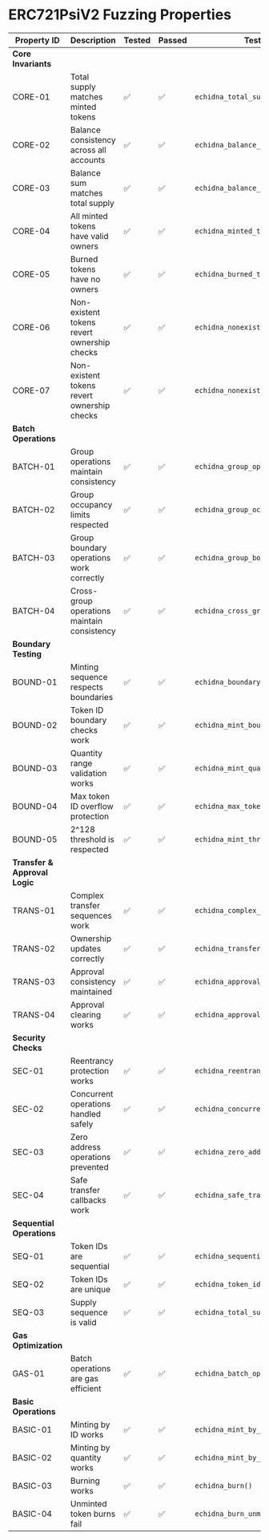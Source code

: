 # ERC721PsiV2 Fuzzing Properties

| Property ID | Description | Tested | Passed | Test Function |
|------------|-------------|---------|---------|---------------|
| **Core Invariants** |
| CORE-01 | Total supply matches minted tokens | ✅ | ✅ | `echidna_total_supply_matches()` |
| CORE-02 | Balance consistency across all accounts | ✅ | ✅ | `echidna_balance_consistency()` |
| CORE-03 | Balance sum matches total supply | ✅ | ✅ | `echidna_balance_sum_property()` |
| CORE-04 | All minted tokens have valid owners | ✅ | ✅ | `echidna_minted_tokens_have_owner()` |
| CORE-05 | Burned tokens have no owners | ✅ | ✅ | `echidna_burned_tokens_have_no_owner()` |
| CORE-06 | Non-existent tokens revert ownership checks | ✅ | ✅ | `echidna_nonexistent_ownership1()` |
| CORE-07 | Non-existent tokens revert ownership checks | ✅ | ✅ | `echidna_nonexistent_ownership2()` |
| **Batch Operations** |
| BATCH-01 | Group operations maintain consistency | ✅ | ✅ | `echidna_group_operations_sequence()` |
| BATCH-02 | Group occupancy limits respected | ✅ | ✅ | `echidna_group_occupancy()` |
| BATCH-03 | Group boundary operations work correctly | ✅ | ✅ | `echidna_group_boundary_sequence()` |
| BATCH-04 | Cross-group operations maintain consistency | ✅ | ✅ | `echidna_cross_group_operations()` |
| **Boundary Testing** |
| BOUND-01 | Minting sequence respects boundaries | ✅ | ✅ | `echidna_boundary_minting_sequence()` |
| BOUND-02 | Token ID boundary checks work | ✅ | ✅ | `echidna_mint_boundary_check()` |
| BOUND-03 | Quantity range validation works | ✅ | ✅ | `echidna_mint_quantity_range()` |
| BOUND-04 | Max token ID overflow protection | ✅ | ✅ | `echidna_max_token_id_overflow()` |
| BOUND-05 | 2^128 threshold is respected | ✅ | ✅ | `echidna_mint_threshold_respected()` |
| **Transfer & Approval Logic** |
| TRANS-01 | Complex transfer sequences work | ✅ | ✅ | `echidna_complex_transfer_sequence()` |
| TRANS-02 | Ownership updates correctly | ✅ | ✅ | `echidna_transfer_ownership_updates()` |
| TRANS-03 | Approval consistency maintained | ✅ | ✅ | `echidna_approval_consistency()` |
| TRANS-04 | Approval clearing works | ✅ | ✅ | `echidna_approval_clearing()` |
| **Security Checks** |
| SEC-01 | Reentrancy protection works | ✅ | ✅ | `echidna_reentrancy_protection()` |
| SEC-02 | Concurrent operations handled safely | ✅ | ✅ | `echidna_concurrent_operations()` |
| SEC-03 | Zero address operations prevented | ✅ | ✅ | `echidna_zero_address_protection()` |
| SEC-04 | Safe transfer callbacks work | ✅ | ✅ | `echidna_safe_transfer_callback()` |
| **Sequential Operations** |
| SEQ-01 | Token IDs are sequential | ✅ | ✅ | `echidna_sequential_token_ids()` |
| SEQ-02 | Token IDs are unique | ✅ | ✅ | `echidna_token_id_uniqueness()` |
| SEQ-03 | Supply sequence is valid | ✅ | ✅ | `echidna_total_supply_sequence()` |
| **Gas Optimization** |
| GAS-01 | Batch operations are gas efficient | ✅ | ✅ | `echidna_batch_operation_gas()` |
| **Basic Operations** |
| BASIC-01 | Minting by ID works | ✅ | ✅ | `echidna_mint_by_id()` |
| BASIC-02 | Minting by quantity works | ✅ | ✅ | `echidna_mint_by_quantity()` |
| BASIC-03 | Burning works | ✅ | ✅ | `echidna_burn()` |
| BASIC-04 | Unminted token burns fail | ✅ | ✅ | `echidna_burn_unminted()` |